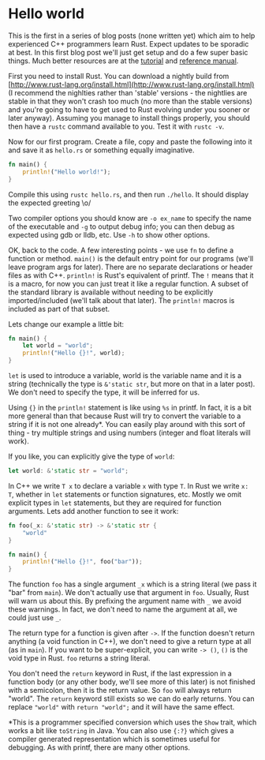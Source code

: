 # Hello world

This is the first in a series of blog posts (none written yet) which aim to help experienced C++ programmers learn Rust. Expect updates to be sporadic at best. In this first blog post we'll just get setup and do a few super basic things. Much better resources are at the [tutorial](http://doc.rust-lang.org/doc/master/tutorial.html) and [reference manual](http://doc.rust-lang.org/doc/master/rust.html).

First you need to install Rust. You can download a nightly build from [http://www.rust-lang.org/install.html](http://www.rust-lang.org/install.html) (I recommend the nighlties rather than 'stable' versions - the nightlies are stable in that they won't crash too much (no more than the stable versions) and you're going to have to get used to Rust evolving under you sooner or later anyway). Assuming you manage to install things properly, you should then have a `rustc` command available to you. Test it with `rustc -v`.

Now for our first program. Create a file, copy and paste the following into it and save it as `hello.rs` or something equally imaginative.
```rust
fn main() {
    println!("Hello world!");
}
```
Compile this using `rustc hello.rs`, and then run `./hello`. It should display the expected greeting \o/

Two compiler options you should know are `-o ex_name` to specify the name of the executable and `-g` to output debug info; you can then debug as expected using gdb or lldb, etc. Use `-h` to show other options.

OK, back to the code. A few interesting points - we use `fn` to define a function or method. `main()` is the default entry point for our programs (we'll leave program args for later). There are no separate declarations or header files as with C++. `println!` is Rust's equivalent of printf. The `!` means that it is a macro, for now you can just treat it like a regular function. A subset of the standard library is available without needing to be explicitly imported/included (we'll talk about that later). The `println!` macros is included as part of that subset.

Lets change our example a little bit:
```rust
fn main() {
    let world = "world";
    println!("Hello {}!", world);
}
```
`let` is used to introduce a variable, world is the variable name and it is a string (technically the type is `&'static str`, but more on that in a later post). We don't need to specify the type, it will be inferred for us.

Using `{}` in the `println!` statement is like using `%s` in printf. In fact, it is a bit more general than that because Rust will try to convert the variable to a string if it is not one already*. You can easily play around with this sort of thing - try multiple strings and using numbers (integer and float literals will work).

If you like, you can explicitly give the type of `world`:
```rust
let world: &'static str = "world";
```
In C++ we write `T x` to declare a variable `x` with type `T`. In Rust we write `x: T`, whether in `let` statements or function signatures, etc. Mostly we omit explicit types in `let` statements, but they are required for function arguments. Lets add another function to see it work:
```rust
fn foo(_x: &'static str) -> &'static str {
    "world"
}

fn main() {
    println!("Hello {}!", foo("bar"));
}
```
The function `foo` has a single argument `_x` which is a string literal (we pass it "bar" from `main`). We don't actually use that argument in `foo`. Usually, Rust will warn us about this. By prefixing the argument name with `_` we avoid these warnings. In fact, we don't need to name the argument at all, we could just use `_`.

The return type for a function is given after `->`. If the function doesn't return anything (a void function in C++), we don't need to give a return type at all (as in `main`). If you want to be super-explicit, you can write `-> ()`, `()` is the void type in Rust. `foo` returns a string literal.

You don't need the `return` keyword in Rust, if the last expression in a function body (or any other body, we'll see more of this later) is not finished with a semicolon, then it is the return value. So `foo` will always return "world". The `return` keyword still exists so we can do early returns. You can replace `"world"` with `return "world";` and it will have the same effect.



*This is a programmer specified conversion which uses the `Show` trait, which works a bit like `toString` in Java. You can also use `{:?}` which gives a compiler generated representation which is sometimes useful for debugging. As with printf, there are many other options.
